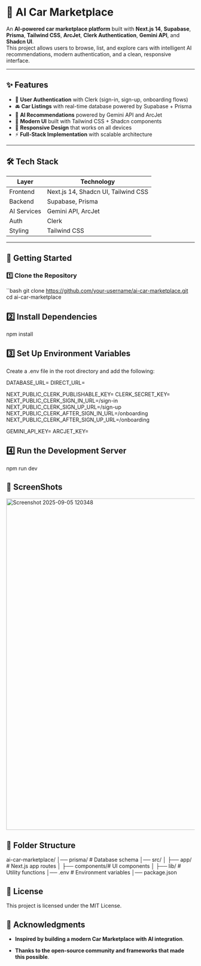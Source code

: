 # 🚗 AI Car Marketplace

An **AI-powered car marketplace platform** built with **Next.js 14**, **Supabase**, **Prisma**, **Tailwind CSS**, **ArcJet**, **Clerk Authentication**, **Gemini API**, and **Shadcn UI**.  
This project allows users to browse, list, and explore cars with intelligent AI recommendations, modern authentication, and a clean, responsive interface.

---

## ✨ Features

- 🔑 **User Authentication** with Clerk (sign-in, sign-up, onboarding flows)
- 🚘 **Car Listings** with real-time database powered by Supabase + Prisma
- 🤖 **AI Recommendations** powered by Gemini API and ArcJet
- 🎨 **Modern UI** built with Tailwind CSS + Shadcn components
- 📱 **Responsive Design** that works on all devices
- ⚡ **Full-Stack Implementation** with scalable architecture

---

## 🛠️ Tech Stack

| Layer         | Technology |
|---------------|------------|
| Frontend      | Next.js 14, Shadcn UI, Tailwind CSS |
| Backend       | Supabase, Prisma |
| AI Services   | Gemini API, ArcJet |
| Auth          | Clerk |
| Styling       | Tailwind CSS |

---

## 🚀 Getting Started

### 1️⃣ Clone the Repository
``bash
git clone https://github.com/your-username/ai-car-marketplace.git
cd ai-car-marketplace

## 2️⃣ Install Dependencies
npm install

## 3️⃣ Set Up Environment Variables

Create a .env file in the root directory and add the following:

DATABASE_URL=
DIRECT_URL=

NEXT_PUBLIC_CLERK_PUBLISHABLE_KEY=
CLERK_SECRET_KEY=
NEXT_PUBLIC_CLERK_SIGN_IN_URL=/sign-in
NEXT_PUBLIC_CLERK_SIGN_UP_URL=/sign-up
NEXT_PUBLIC_CLERK_AFTER_SIGN_IN_URL=/onboarding
NEXT_PUBLIC_CLERK_AFTER_SIGN_UP_URL=/onboarding

GEMINI_API_KEY=
ARCJET_KEY=

## 4️⃣ Run the Development Server
npm run dev

## 📸 ScreenShots

<img width="1837" height="886" alt="Screenshot 2025-09-05 120348" src="https://github.com/user-attachments/assets/eb3fff35-8853-45d0-8669-2cfd66bf80ff" />

## 📂 Folder Structure
ai-car-marketplace/
│── prisma/        # Database schema
│── src/
│   ├── app/       # Next.js app routes
│   ├── components/# UI components
│   ├── lib/       # Utility functions
│── .env           # Environment variables
│── package.json  

## 📜 License

This project is licensed under the MIT License.

## 🙌 Acknowledgments

- **Inspired by building a modern Car Marketplace with AI integration**.

- **Thanks to the open-source community and frameworks that made this possible**.

